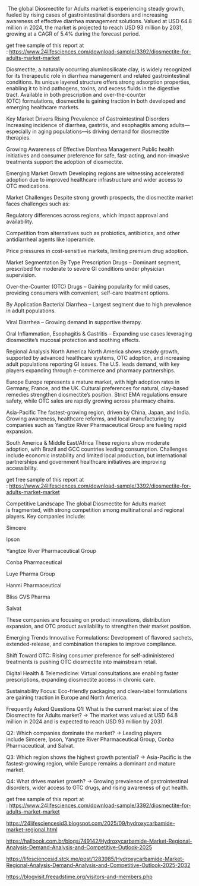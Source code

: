  The global Diosmectite for Adults market is experiencing steady growth, fueled by rising cases of gastrointestinal disorders and increasing awareness of effective diarrhea management solutions. Valued at USD 64.8 million in 2024, the market is projected to reach USD 93 million by 2031, growing at a CAGR of 5.4% during the forecast period.

get free sample of this report at : https://www.24lifesciences.com/download-sample/3392/diosmectite-for-adults-market-market

Diosmectite, a naturally occurring aluminosilicate clay, is widely recognized for its therapeutic role in diarrhea management and related gastrointestinal conditions. Its unique layered structure offers strong adsorption properties, enabling it to bind pathogens, toxins, and excess fluids in the digestive tract. Available in both prescription and over-the-counter (OTC) formulations, diosmectite is gaining traction in both developed and emerging healthcare markets.

Key Market Drivers
Rising Prevalence of Gastrointestinal Disorders
Increasing incidence of diarrhea, gastritis, and esophagitis among adults—especially in aging populations—is driving demand for diosmectite therapies.

Growing Awareness of Effective Diarrhea Management
Public health initiatives and consumer preference for safe, fast-acting, and non-invasive treatments support the adoption of diosmectite.

Emerging Market Growth
Developing regions are witnessing accelerated adoption due to improved healthcare infrastructure and wider access to OTC medications.

Market Challenges
Despite strong growth prospects, the diosmectite market faces challenges such as:

Regulatory differences across regions, which impact approval and availability.

Competition from alternatives such as probiotics, antibiotics, and other antidiarrheal agents like loperamide.

Price pressures in cost-sensitive markets, limiting premium drug adoption.

Market Segmentation
By Type
Prescription Drugs – Dominant segment, prescribed for moderate to severe GI conditions under physician supervision.

Over-the-Counter (OTC) Drugs – Gaining popularity for mild cases, providing consumers with convenient, self-care treatment options.

By Application
Bacterial Diarrhea – Largest segment due to high prevalence in adult populations.

Viral Diarrhea – Growing demand in supportive therapy.

Oral Inflammation, Esophagitis & Gastritis – Expanding use cases leveraging diosmectite’s mucosal protection and soothing effects.

Regional Analysis
North America
North America shows steady growth, supported by advanced healthcare systems, OTC adoption, and increasing adult populations reporting GI issues. The U.S. leads demand, with key players expanding through e-commerce and pharmacy partnerships.

Europe
Europe represents a mature market, with high adoption rates in Germany, France, and the UK. Cultural preferences for natural, clay-based remedies strengthen diosmectite’s position. Strict EMA regulations ensure safety, while OTC sales are rapidly growing across pharmacy chains.

Asia-Pacific
The fastest-growing region, driven by China, Japan, and India. Growing awareness, healthcare reforms, and local manufacturing by companies such as Yangtze River Pharmaceutical Group are fueling rapid expansion.

South America & Middle East/Africa
These regions show moderate adoption, with Brazil and GCC countries leading consumption. Challenges include economic instability and limited local production, but international partnerships and government healthcare initiatives are improving accessibility.

get free sample of this report at : https://www.24lifesciences.com/download-sample/3392/diosmectite-for-adults-market-market

Competitive Landscape
The global Diosmectite for Adults market is fragmented, with strong competition among multinational and regional players. Key companies include:

Simcere

Ipson

Yangtze River Pharmaceutical Group

Conba Pharmaceutical

Luye Pharma Group

Hanmi Pharmaceutical

Bliss GVS Pharma

Salvat

These companies are focusing on product innovations, distribution expansion, and OTC product availability to strengthen their market position.

Emerging Trends
Innovative Formulations: Development of flavored sachets, extended-release, and combination therapies to improve compliance.

Shift Toward OTC: Rising consumer preference for self-administered treatments is pushing OTC diosmectite into mainstream retail.

Digital Health & Telemedicine: Virtual consultations are enabling faster prescriptions, expanding diosmectite access in chronic care.

Sustainability Focus: Eco-friendly packaging and clean-label formulations are gaining traction in Europe and North America.

Frequently Asked Questions
Q1: What is the current market size of the Diosmectite for Adults market?
→ The market was valued at USD 64.8 million in 2024 and is expected to reach USD 93 million by 2031.

Q2: Which companies dominate the market?
→ Leading players include Simcere, Ipson, Yangtze River Pharmaceutical Group, Conba Pharmaceutical, and Salvat.

Q3: Which region shows the highest growth potential?
→ Asia-Pacific is the fastest-growing region, while Europe remains a dominant and mature market.

Q4: What drives market growth?
→ Growing prevalence of gastrointestinal disorders, wider access to OTC drugs, and rising awareness of gut health.

get free sample of this report at : https://www.24lifesciences.com/download-sample/3392/diosmectite-for-adults-market-market



https://24lifesciencesid3.blogspot.com/2025/09/hydroxycarbamide-market-regional.html

https://hallbook.com.br/blogs/749142/Hydroxycarbamide-Market-Regional-Analysis-Demand-Analysis-and-Competitive-Outlook-2025

https://lifesciencesid.stck.me/post/1283985/Hydroxycarbamide-Market-Regional-Analysis-Demand-Analysis-and-Competitive-Outlook-2025-2032

https://blogvisit.freeadstime.org/visitors-and-members.php

